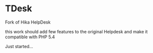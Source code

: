 TDesk
=====

Fork of Hika HelpDesk

this work should add few features to the original Helpdesk and make it compatible with PHP 5.4

Just started...
